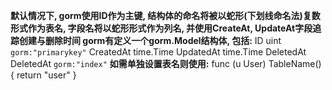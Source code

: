 **默认情况下, gorm使用ID作为主键, 结构体的命名将被以蛇形(下划线命名法)复数形式作为表名, 字段名将以蛇形形式作为列名, 并使用CreateAt, UpdateAt字段追踪创建与删除时间
gorm有定义一个gorm.Model结构体, 包括:**
ID        uint `gorm:"primarykey"`
CreatedAt time.Time
UpdatedAt time.Time
DeletedAt DeletedAt `gorm:"index"`
**如需单独设置表名则使用:**
func (u User) TableName() {
   return "user"
}